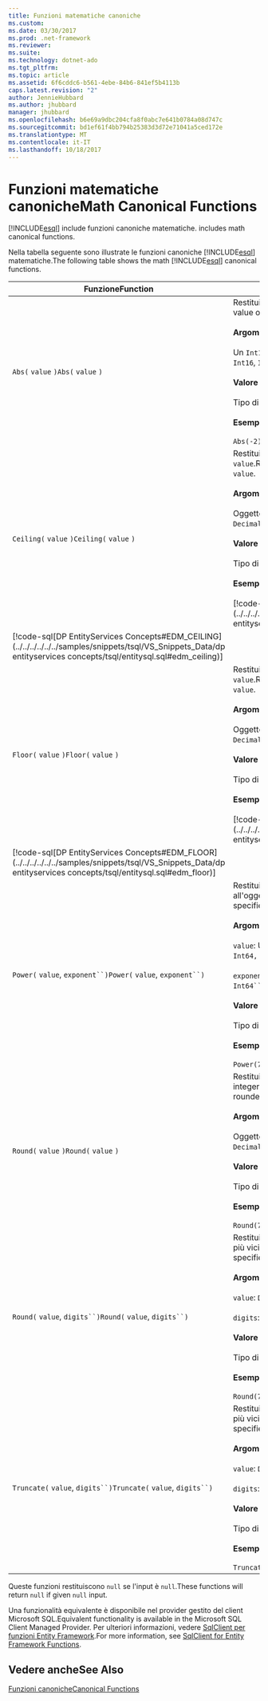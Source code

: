 ```yaml
---
title: Funzioni matematiche canoniche
ms.custom: 
ms.date: 03/30/2017
ms.prod: .net-framework
ms.reviewer: 
ms.suite: 
ms.technology: dotnet-ado
ms.tgt_pltfrm: 
ms.topic: article
ms.assetid: 6f6cddc6-b561-4ebe-84b6-841ef5b4113b
caps.latest.revision: "2"
author: JennieHubbard
ms.author: jhubbard
manager: jhubbard
ms.openlocfilehash: b6e69a9dbc204cfa8f0abc7e641b0784a08d747c
ms.sourcegitcommit: bd1ef61f4bb794b25383d3d72e71041a5ced172e
ms.translationtype: MT
ms.contentlocale: it-IT
ms.lasthandoff: 10/18/2017
---
```

# <a name="math-canonical-functions"></a><span data-ttu-id="ae387-102">Funzioni matematiche canoniche</span><span class="sxs-lookup"><span data-stu-id="ae387-102">Math Canonical Functions</span></span>
[!INCLUDE[esql](../../../../../../includes/esql-md.md)]<span data-ttu-id="ae387-103"> include funzioni canoniche matematiche.</span><span class="sxs-lookup"><span data-stu-id="ae387-103"> includes math canonical functions.</span></span>  
  
 <span data-ttu-id="ae387-104">Nella tabella seguente sono illustrate le funzioni canoniche [!INCLUDE[esql](../../../../../../includes/esql-md.md)] matematiche.</span><span class="sxs-lookup"><span data-stu-id="ae387-104">The following table shows the math [!INCLUDE[esql](../../../../../../includes/esql-md.md)] canonical functions.</span></span>  
  
|<span data-ttu-id="ae387-105">Funzione</span><span class="sxs-lookup"><span data-stu-id="ae387-105">Function</span></span>|<span data-ttu-id="ae387-106">Descrizione</span><span class="sxs-lookup"><span data-stu-id="ae387-106">Description</span></span>|  
|--------------|-----------------|  
|<span data-ttu-id="ae387-107">`Abs(` `value` `)`</span><span class="sxs-lookup"><span data-stu-id="ae387-107">`Abs(` `value` `)`</span></span>|<span data-ttu-id="ae387-108">Restituisce il valore assoluto di `value`.</span><span class="sxs-lookup"><span data-stu-id="ae387-108">Returns the absolute value of `value`.</span></span><br /><br /> <span data-ttu-id="ae387-109">**Argomenti**</span><span class="sxs-lookup"><span data-stu-id="ae387-109">**Arguments**</span></span><br /><br /> <span data-ttu-id="ae387-110">Un `Int16`, `Int32`, `Int64`, `Byte`, `Single`, `Double`, e `Decimal`.</span><span class="sxs-lookup"><span data-stu-id="ae387-110">An `Int16`, `Int32`, `Int64`, `Byte`, `Single`, `Double`, and `Decimal`.</span></span><br /><br /> <span data-ttu-id="ae387-111">**Valore restituito**</span><span class="sxs-lookup"><span data-stu-id="ae387-111">**Return Value**</span></span><br /><br /> <span data-ttu-id="ae387-112">Tipo di `value`.</span><span class="sxs-lookup"><span data-stu-id="ae387-112">The type of `value`.</span></span><br /><br /> <span data-ttu-id="ae387-113">**Esempio**</span><span class="sxs-lookup"><span data-stu-id="ae387-113">**Example**</span></span><br /><br /> `Abs(-2)`|  
|<span data-ttu-id="ae387-114">`Ceiling(` `value` `)`</span><span class="sxs-lookup"><span data-stu-id="ae387-114">`Ceiling(` `value` `)`</span></span>|<span data-ttu-id="ae387-115">Restituisce il valore integer più piccolo non minore di `value`.</span><span class="sxs-lookup"><span data-stu-id="ae387-115">Returns the smallest integer that is not less than `value`.</span></span><br /><br /> <span data-ttu-id="ae387-116">**Argomenti**</span><span class="sxs-lookup"><span data-stu-id="ae387-116">**Arguments**</span></span><br /><br /> <span data-ttu-id="ae387-117">Oggetto `Single`, `Double`, e `Decimal`.</span><span class="sxs-lookup"><span data-stu-id="ae387-117">A `Single`, `Double`, and `Decimal`.</span></span><br /><br /> <span data-ttu-id="ae387-118">**Valore restituito**</span><span class="sxs-lookup"><span data-stu-id="ae387-118">**Return Value**</span></span><br /><br /> <span data-ttu-id="ae387-119">Tipo di `value`.</span><span class="sxs-lookup"><span data-stu-id="ae387-119">The type of `value`.</span></span><br /><br /> <span data-ttu-id="ae387-120">**Esempio**</span><span class="sxs-lookup"><span data-stu-id="ae387-120">**Example**</span></span><br /><br /> [!code-csharp[DP EntityServices Concepts#EDM_CEILING](../../../../../../samples/snippets/csharp/VS_Snippets_Data/dp entityservices concepts/cs/entitysql.cs#edm_ceiling)]
 [!code-sql[DP EntityServices Concepts#EDM_CEILING](../../../../../../samples/snippets/tsql/VS_Snippets_Data/dp entityservices concepts/tsql/entitysql.sql#edm_ceiling)]|  
|<span data-ttu-id="ae387-121">`Floor(` `value` `)`</span><span class="sxs-lookup"><span data-stu-id="ae387-121">`Floor(` `value` `)`</span></span>|<span data-ttu-id="ae387-122">Restituisce il valore integer più grande non maggiore di `value`.</span><span class="sxs-lookup"><span data-stu-id="ae387-122">Returns the largest integer that is not greater than `value`.</span></span><br /><br /> <span data-ttu-id="ae387-123">**Argomenti**</span><span class="sxs-lookup"><span data-stu-id="ae387-123">**Arguments**</span></span><br /><br /> <span data-ttu-id="ae387-124">Oggetto `Single`, `Double`, e `Decimal`.</span><span class="sxs-lookup"><span data-stu-id="ae387-124">A `Single`, `Double`, and `Decimal`.</span></span><br /><br /> <span data-ttu-id="ae387-125">**Valore restituito**</span><span class="sxs-lookup"><span data-stu-id="ae387-125">**Return Value**</span></span><br /><br /> <span data-ttu-id="ae387-126">Tipo di `value`.</span><span class="sxs-lookup"><span data-stu-id="ae387-126">The type of `value`.</span></span><br /><br /> <span data-ttu-id="ae387-127">**Esempio**</span><span class="sxs-lookup"><span data-stu-id="ae387-127">**Example**</span></span><br /><br /> [!code-csharp[DP EntityServices Concepts#EDM_FLOOR](../../../../../../samples/snippets/csharp/VS_Snippets_Data/dp entityservices concepts/cs/entitysql.cs#edm_floor)]
 [!code-sql[DP EntityServices Concepts#EDM_FLOOR](../../../../../../samples/snippets/tsql/VS_Snippets_Data/dp entityservices concepts/tsql/entitysql.sql#edm_floor)]|  
|<span data-ttu-id="ae387-128">`Power(` `value`, `exponent``)`</span><span class="sxs-lookup"><span data-stu-id="ae387-128">`Power(` `value`, `exponent``)`</span></span>|<span data-ttu-id="ae387-129">Restituisce il risultato dell'oggetto `value` specificato all'oggetto `exponent` specificato.</span><span class="sxs-lookup"><span data-stu-id="ae387-129">Returns the result of the specified `value` to the specified `exponent`.</span></span><br /><br /> <span data-ttu-id="ae387-130">**Argomenti**</span><span class="sxs-lookup"><span data-stu-id="ae387-130">**Arguments**</span></span><br /><br /> <span data-ttu-id="ae387-131">`value`: Un `Int32, Int64, Double`, o `Decimal`.</span><span class="sxs-lookup"><span data-stu-id="ae387-131">`value`: An `Int32, Int64, Double`, or `Decimal`.</span></span><br /><br /> <span data-ttu-id="ae387-132">`exponent`: Un `Int64``, Double`, o `Decimal`.</span><span class="sxs-lookup"><span data-stu-id="ae387-132">`exponent`: An `Int64``, Double`, or `Decimal`.</span></span><br /><br /> <span data-ttu-id="ae387-133">**Valore restituito**</span><span class="sxs-lookup"><span data-stu-id="ae387-133">**Return Value**</span></span><br /><br /> <span data-ttu-id="ae387-134">Tipo di `value`.</span><span class="sxs-lookup"><span data-stu-id="ae387-134">The type of `value`.</span></span><br /><br /> <span data-ttu-id="ae387-135">**Esempio**</span><span class="sxs-lookup"><span data-stu-id="ae387-135">**Example**</span></span><br /><br /> `Power(748.58,2)`|  
|<span data-ttu-id="ae387-136">`Round(` `value` `)`</span><span class="sxs-lookup"><span data-stu-id="ae387-136">`Round(` `value` `)`</span></span>|<span data-ttu-id="ae387-137">Restituisce la parte intera di `value` arrotondata al valore integer più vicino.</span><span class="sxs-lookup"><span data-stu-id="ae387-137">Returns the integer portion of `value`, rounded to the nearest integer.</span></span><br /><br /> <span data-ttu-id="ae387-138">**Argomenti**</span><span class="sxs-lookup"><span data-stu-id="ae387-138">**Arguments**</span></span><br /><br /> <span data-ttu-id="ae387-139">Oggetto `Single`, `Double`, e `Decimal`.</span><span class="sxs-lookup"><span data-stu-id="ae387-139">A `Single`, `Double`, and `Decimal`.</span></span><br /><br /> <span data-ttu-id="ae387-140">**Valore restituito**</span><span class="sxs-lookup"><span data-stu-id="ae387-140">**Return Value**</span></span><br /><br /> <span data-ttu-id="ae387-141">Tipo di `value`.</span><span class="sxs-lookup"><span data-stu-id="ae387-141">The type of `value`.</span></span><br /><br /> <span data-ttu-id="ae387-142">**Esempio**</span><span class="sxs-lookup"><span data-stu-id="ae387-142">**Example**</span></span><br /><br /> `Round(748.58)`|  
|<span data-ttu-id="ae387-143">`Round(` `value`, `digits``)`</span><span class="sxs-lookup"><span data-stu-id="ae387-143">`Round(` `value`, `digits``)`</span></span>|<span data-ttu-id="ae387-144">Restituisce `value`, arrotondato al valore di `digits` specificato più vicino.</span><span class="sxs-lookup"><span data-stu-id="ae387-144">Returns the `value`, rounded to the nearest specified `digits`.</span></span><br /><br /> <span data-ttu-id="ae387-145">**Argomenti**</span><span class="sxs-lookup"><span data-stu-id="ae387-145">**Arguments**</span></span><br /><br /> <span data-ttu-id="ae387-146">`value`: `Double` o `Decimal`.</span><span class="sxs-lookup"><span data-stu-id="ae387-146">`value`: `Double` or `Decimal`.</span></span><br /><br /> <span data-ttu-id="ae387-147">`digits`: `Int16` o `Int32`.</span><span class="sxs-lookup"><span data-stu-id="ae387-147">`digits`: `Int16` or `Int32`.</span></span><br /><br /> <span data-ttu-id="ae387-148">**Valore restituito**</span><span class="sxs-lookup"><span data-stu-id="ae387-148">**Return Value**</span></span><br /><br /> <span data-ttu-id="ae387-149">Tipo di `value`.</span><span class="sxs-lookup"><span data-stu-id="ae387-149">The type of `value`.</span></span><br /><br /> <span data-ttu-id="ae387-150">**Esempio**</span><span class="sxs-lookup"><span data-stu-id="ae387-150">**Example**</span></span><br /><br /> `Round(748.58,1)`|  
|<span data-ttu-id="ae387-151">`Truncate(` `value`, `digits``)`</span><span class="sxs-lookup"><span data-stu-id="ae387-151">`Truncate(` `value`, `digits``)`</span></span>|<span data-ttu-id="ae387-152">Restituisce `value`, troncato al valore di `digits` specificato più vicino.</span><span class="sxs-lookup"><span data-stu-id="ae387-152">Returns the `value`, truncated to the nearest specified `digits`.</span></span><br /><br /> <span data-ttu-id="ae387-153">**Argomenti**</span><span class="sxs-lookup"><span data-stu-id="ae387-153">**Arguments**</span></span><br /><br /> <span data-ttu-id="ae387-154">`value`: `Double` o `Decimal`.</span><span class="sxs-lookup"><span data-stu-id="ae387-154">`value`: `Double` or `Decimal`.</span></span><br /><br /> <span data-ttu-id="ae387-155">`digits`: `Int16` o `Int32`.</span><span class="sxs-lookup"><span data-stu-id="ae387-155">`digits`: `Int16` or `Int32`.</span></span><br /><br /> <span data-ttu-id="ae387-156">**Valore restituito**</span><span class="sxs-lookup"><span data-stu-id="ae387-156">**Return Value**</span></span><br /><br /> <span data-ttu-id="ae387-157">Tipo di `value`.</span><span class="sxs-lookup"><span data-stu-id="ae387-157">The type of `value`.</span></span><br /><br /> <span data-ttu-id="ae387-158">**Esempio**</span><span class="sxs-lookup"><span data-stu-id="ae387-158">**Example**</span></span><br /><br /> `Truncate(748.58,1)`|  
  
 <span data-ttu-id="ae387-159">Queste funzioni restituiscono `null` se l'input è `null`.</span><span class="sxs-lookup"><span data-stu-id="ae387-159">These functions will return `null` if given `null` input.</span></span>  
  
 <span data-ttu-id="ae387-160">Una funzionalità equivalente è disponibile nel provider gestito del client Microsoft SQL.</span><span class="sxs-lookup"><span data-stu-id="ae387-160">Equivalent functionality is available in the Microsoft SQL Client Managed Provider.</span></span> <span data-ttu-id="ae387-161">Per ulteriori informazioni, vedere [SqlClient per funzioni Entity Framework](../../../../../../docs/framework/data/adonet/ef/sqlclient-for-ef-functions.md).</span><span class="sxs-lookup"><span data-stu-id="ae387-161">For more information, see [SqlClient for Entity Framework Functions](../../../../../../docs/framework/data/adonet/ef/sqlclient-for-ef-functions.md).</span></span>  
  
## <a name="see-also"></a><span data-ttu-id="ae387-162">Vedere anche</span><span class="sxs-lookup"><span data-stu-id="ae387-162">See Also</span></span>  
 [<span data-ttu-id="ae387-163">Funzioni canoniche</span><span class="sxs-lookup"><span data-stu-id="ae387-163">Canonical Functions</span></span>](../../../../../../docs/framework/data/adonet/ef/language-reference/canonical-functions.md)
